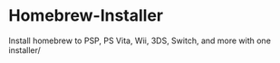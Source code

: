 # Homebrew-Installer
Install homebrew to PSP, PS Vita, Wii, 3DS, Switch, and more with one installer/
